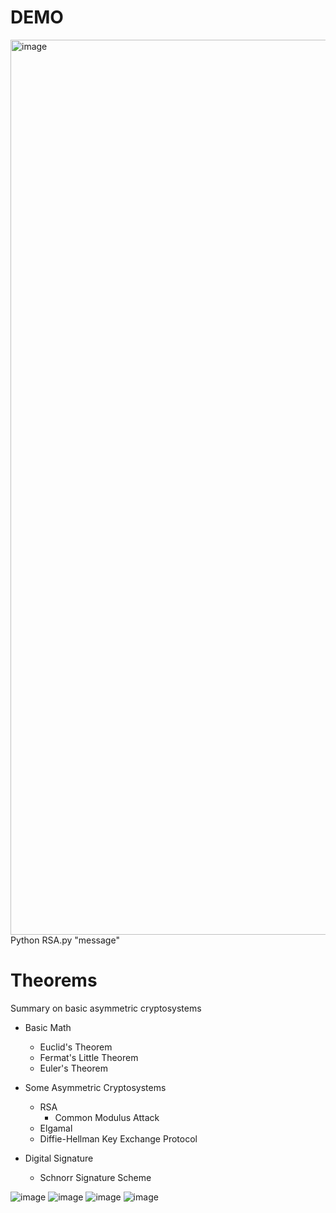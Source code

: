 # DEMO

<img width="1432" alt="image" src="https://github.com/Kyusub-Hwang/IntroductiontoCryptography/assets/79511478/1ec30362-aff6-4ec2-a3da-8c3dc105e063">
Python RSA.py "message"

# Theorems
Summary on basic asymmetric cryptosystems
- Basic Math
  - Euclid's Theorem
  - Fermat's Little Theorem
  - Euler's Theorem

- Some Asymmetric Cryptosystems 
  - RSA
    - Common Modulus Attack
  - Elgamal
  - Diffie-Hellman Key Exchange Protocol

- Digital Signature
  - Schnorr Signature Scheme


![image](https://user-images.githubusercontent.com/79511478/121877196-548e9500-cd45-11eb-9bb2-8792f40e6c8f.png)
![image](https://user-images.githubusercontent.com/79511478/121877228-62441a80-cd45-11eb-84d8-08944d67b08a.png)
![image](https://user-images.githubusercontent.com/79511478/121877270-6a9c5580-cd45-11eb-98c3-4811d7f2c87b.png)
![image](https://user-images.githubusercontent.com/79511478/121877308-712acd00-cd45-11eb-83a4-68bd253838a7.png)
